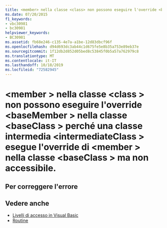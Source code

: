 ```yaml
---
title: <member> nella classe <class> non possono eseguire l'override <baseMember> nella classe <baseClass> perché una classe intermedia <intermediateClass> esegue l'override di <member> nella classe <baseClass> ma non è accessibile.
ms.date: 07/20/2015
f1_keywords:
- vbc30981
- bc30981
helpviewer_keywords:
- BC30981
ms.assetid: fb68e246-c135-4e7a-a1be-12d83dbcf96f
ms.openlocfilehash: d94d693dc3ab44c1d675fe5e8b35a753e89eb37e
ms.sourcegitcommit: 1f12db2d852d05bed8c53845f0b5a57a762979c8
ms.translationtype: MT
ms.contentlocale: it-IT
ms.lasthandoff: 10/18/2019
ms.locfileid: "72582945"
---
```

# <a name="member-in-class-class-cannot-override-basemember-in-class-baseclass-because-an-intermediate-class-intermediateclass-overrides-member-in-class-baseclass-but-is-not-accessible"></a>\<member > nella classe \<class > non possono eseguire l'override \<baseMember > nella classe \<baseClass > perché una classe intermedia \<intermediateClass > esegue l'override di \<member > nella classe \<baseClass > ma non accessibile.

## <a name="to-correct-this-error"></a>Per correggere l'errore

## <a name="see-also"></a>Vedere anche

- [Livelli di accesso in Visual Basic](../../visual-basic/programming-guide/language-features/declared-elements/access-levels.md)
- [Routine](../../visual-basic/programming-guide/language-features/procedures/index.md)
